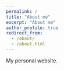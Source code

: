 ```yaml
---
permalink: /
title: "About me"
excerpt: "About me"
author_profile: true
redirect_from: 
  - /about/
  - /about.html
---
```


My personal website.
